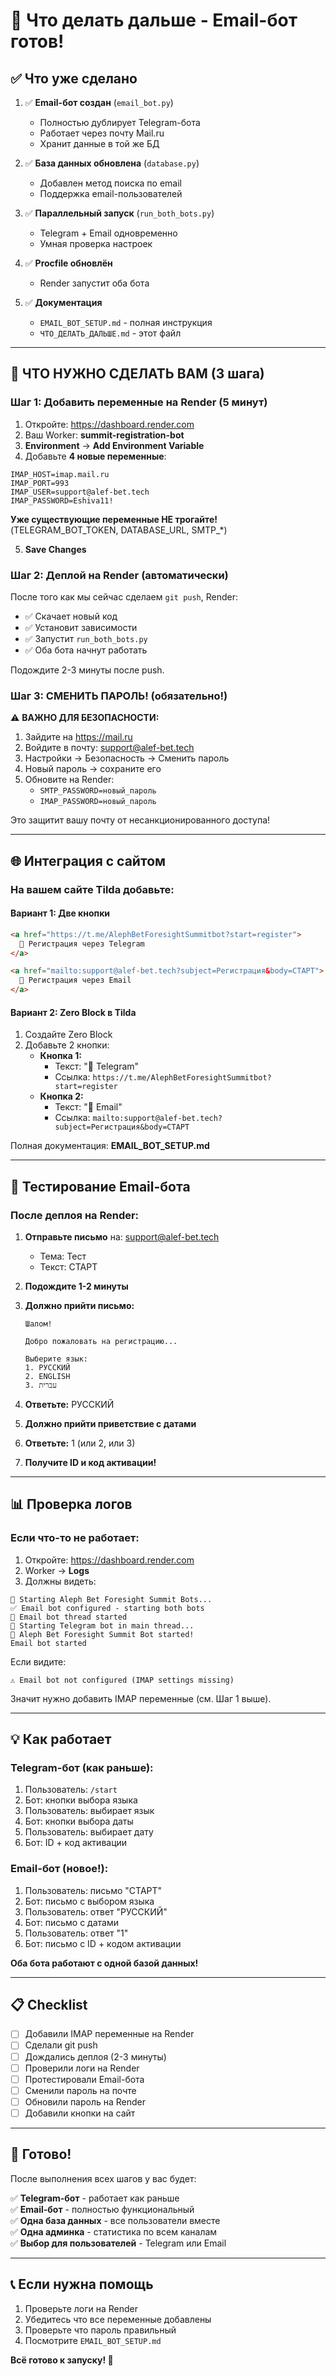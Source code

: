 # 🎯 Что делать дальше - Email-бот готов!

## ✅ Что уже сделано

1. ✅ **Email-бот создан** (`email_bot.py`)
   - Полностью дублирует Telegram-бота
   - Работает через почту Mail.ru
   - Хранит данные в той же БД

2. ✅ **База данных обновлена** (`database.py`)
   - Добавлен метод поиска по email
   - Поддержка email-пользователей

3. ✅ **Параллельный запуск** (`run_both_bots.py`)
   - Telegram + Email одновременно
   - Умная проверка настроек

4. ✅ **Procfile обновлён**
   - Render запустит оба бота

5. ✅ **Документация**
   - `EMAIL_BOT_SETUP.md` - полная инструкция
   - `ЧТО_ДЕЛАТЬ_ДАЛЬШЕ.md` - этот файл

---

## 🚀 ЧТО НУЖНО СДЕЛАТЬ ВАМ (3 шага)

### Шаг 1: Добавить переменные на Render (5 минут)

1. Откройте: https://dashboard.render.com
2. Ваш Worker: **summit-registration-bot**
3. **Environment** → **Add Environment Variable**
4. Добавьте **4 новые переменные**:

```
IMAP_HOST=imap.mail.ru
IMAP_PORT=993
IMAP_USER=support@alef-bet.tech
IMAP_PASSWORD=Eshiva11!
```

**Уже существующие переменные НЕ трогайте!** 
(TELEGRAM_BOT_TOKEN, DATABASE_URL, SMTP_*)

5. **Save Changes**

### Шаг 2: Деплой на Render (автоматически)

После того как мы сейчас сделаем `git push`, Render:
- ✅ Скачает новый код
- ✅ Установит зависимости
- ✅ Запустит `run_both_bots.py`
- ✅ Оба бота начнут работать

Подождите 2-3 минуты после push.

### Шаг 3: СМЕНИТЬ ПАРОЛЬ! (обязательно!)

⚠️ **ВАЖНО ДЛЯ БЕЗОПАСНОСТИ:**

1. Зайдите на https://mail.ru
2. Войдите в почту: support@alef-bet.tech
3. Настройки → Безопасность → Сменить пароль
4. Новый пароль → сохраните его
5. Обновите на Render:
   - `SMTP_PASSWORD=новый_пароль`
   - `IMAP_PASSWORD=новый_пароль`

Это защитит вашу почту от несанкционированного доступа!

---

## 🌐 Интеграция с сайтом

### На вашем сайте Tilda добавьте:

#### Вариант 1: Две кнопки

```html
<a href="https://t.me/AlephBetForesightSummitbot?start=register">
  💬 Регистрация через Telegram
</a>

<a href="mailto:support@alef-bet.tech?subject=Регистрация&body=СТАРТ">
  📧 Регистрация через Email
</a>
```

#### Вариант 2: Zero Block в Tilda

1. Создайте Zero Block
2. Добавьте 2 кнопки:
   - **Кнопка 1:** 
     - Текст: "💬 Telegram"
     - Ссылка: `https://t.me/AlephBetForesightSummitbot?start=register`
   - **Кнопка 2:**
     - Текст: "📧 Email"  
     - Ссылка: `mailto:support@alef-bet.tech?subject=Регистрация&body=СТАРТ`

Полная документация: **EMAIL_BOT_SETUP.md**

---

## 🧪 Тестирование Email-бота

### После деплоя на Render:

1. **Отправьте письмо** на: support@alef-bet.tech
   - Тема: Тест
   - Текст: СТАРТ

2. **Подождите 1-2 минуты**

3. **Должно прийти письмо:**
   ```
   Шалом!
   
   Добро пожаловать на регистрацию...
   
   Выберите язык:
   1. РУССКИЙ
   2. ENGLISH
   3. עברית
   ```

4. **Ответьте:** РУССКИЙ

5. **Должно прийти приветствие с датами**

6. **Ответьте:** 1 (или 2, или 3)

7. **Получите ID и код активации!**

---

## 📊 Проверка логов

### Если что-то не работает:

1. Откройте: https://dashboard.render.com
2. Worker → **Logs**
3. Должны видеть:

```
🚀 Starting Aleph Bet Foresight Summit Bots...
✅ Email bot configured - starting both bots
📧 Email bot thread started
🤖 Starting Telegram bot in main thread...
🚀 Aleph Bet Foresight Summit Bot started!
Email bot started
```

Если видите:
```
⚠️ Email bot not configured (IMAP settings missing)
```

Значит нужно добавить IMAP переменные (см. Шаг 1 выше).

---

## 💡 Как работает

### Telegram-бот (как раньше):
1. Пользователь: `/start`
2. Бот: кнопки выбора языка
3. Пользователь: выбирает язык
4. Бот: кнопки выбора даты
5. Пользователь: выбирает дату
6. Бот: ID + код активации

### Email-бот (новое!):
1. Пользователь: письмо "СТАРТ"
2. Бот: письмо с выбором языка
3. Пользователь: ответ "РУССКИЙ"
4. Бот: письмо с датами
5. Пользователь: ответ "1"
6. Бот: письмо с ID + кодом активации

**Оба бота работают с одной базой данных!**

---

## 📋 Checklist

- [ ] Добавили IMAP переменные на Render
- [ ] Сделали git push
- [ ] Дождались деплоя (2-3 минуты)
- [ ] Проверили логи на Render
- [ ] Протестировали Email-бота
- [ ] Сменили пароль на почте
- [ ] Обновили пароль на Render
- [ ] Добавили кнопки на сайт

---

## 🎉 Готово!

После выполнения всех шагов у вас будет:

✅ **Telegram-бот** - работает как раньше  
✅ **Email-бот** - полностью функциональный  
✅ **Одна база данных** - все пользователи вместе  
✅ **Одна админка** - статистика по всем каналам  
✅ **Выбор для пользователей** - Telegram или Email  

---

## 📞 Если нужна помощь

1. Проверьте логи на Render
2. Убедитесь что все переменные добавлены
3. Проверьте что пароль правильный
4. Посмотрите `EMAIL_BOT_SETUP.md`

**Всё готово к запуску! 🚀**

